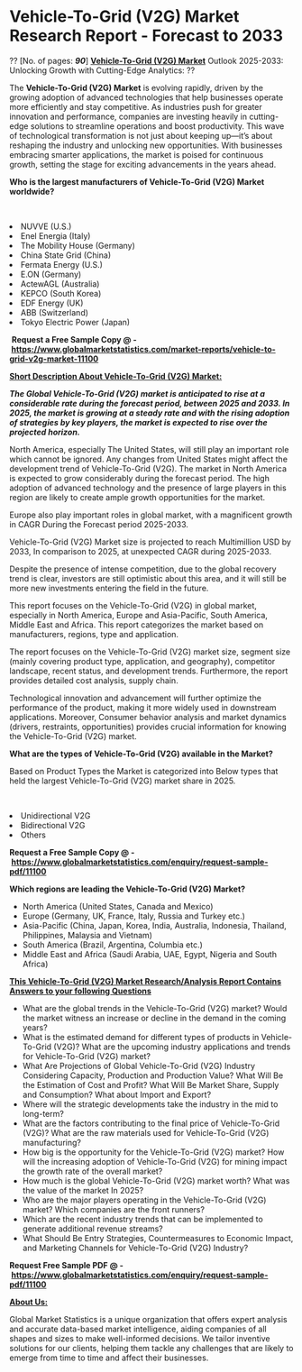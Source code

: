 <H1>Vehicle-To-Grid (V2G) Market Research Report - Forecast to 2033</H1><p>?? [No. of pages:&nbsp;<strong><em>90</em></strong>]&nbsp;<strong><a href="https://www.globalmarketstatistics.com/market-reports/vehicle-to-grid-v2g-market-11100">Vehicle-To-Grid (V2G)&nbsp;Market</a></strong>&nbsp;Outlook 2025-2033: Unlocking Growth with Cutting-Edge Analytics: ??</p><p>The <strong>Vehicle-To-Grid (V2G) Market</strong> is evolving rapidly, driven by the growing adoption of advanced technologies that help businesses operate more efficiently and stay competitive. As industries push for greater innovation and performance, companies are investing heavily in cutting-edge solutions to streamline operations and boost productivity. This wave of technological transformation is not just about keeping up&mdash;it&rsquo;s about reshaping the industry and unlocking new opportunities. With businesses embracing smarter applications, the market is poised for continuous growth, setting the stage for exciting advancements in the years ahead.</p><p><strong>Who is the largest manufacturers of Vehicle-To-Grid (V2G) Market worldwide?</strong></p><p>&nbsp;<li>NUVVE (U.S.)<li> Enel Energia (Italy)<li> The Mobility House (Germany)<li> China State Grid (China)<li> Fermata Energy (U.S.)<li> E.ON (Germany)<li> ActewAGL (Australia)<li> KEPCO (South Korea)<li> EDF Energy (UK)<li> ABB (Switzerland)<li> Tokyo Electric Power (Japan)</p><p>&nbsp;<strong>Request a Free Sample Copy @ -&nbsp;<a href="https://www.globalmarketstatistics.com/market-reports/vehicle-to-grid-v2g-market-11100">https://www.globalmarketstatistics.com/market-reports/vehicle-to-grid-v2g-market-11100</a></strong></p><p><strong><u>Short Description About Vehicle-To-Grid (V2G) Market:</u></strong></p><p><strong><em>The Global Vehicle-To-Grid (V2G) market is anticipated to rise at a considerable rate during the forecast period, between 2025 and 2033. In 2025, the market is growing at a steady rate and with the rising adoption of strategies by key players, the market is expected to rise over the projected horizon.</em></strong></p><p>North America, especially The United States, will still play an important role which cannot be ignored. Any changes from United States might affect the development trend of Vehicle-To-Grid (V2G). The market in North America is expected to grow considerably during the forecast period. The high adoption of advanced technology and the presence of large players in this region are likely to create ample growth opportunities for the market.</p><p>Europe also play important roles in global market, with a magnificent growth in CAGR During the Forecast period 2025-2033.</p><p>Vehicle-To-Grid (V2G) Market size is projected to reach Multimillion USD by 2033, In comparison to 2025, at unexpected CAGR during 2025-2033.</p><p>Despite the presence of intense competition, due to the global recovery trend is clear, investors are still optimistic about this area, and it will still be more new investments entering the field in the future.</p><p>This report focuses on the Vehicle-To-Grid (V2G) in global market, especially in North America, Europe and Asia-Pacific, South America, Middle East and Africa. This report categorizes the market based on manufacturers, regions, type and application.</p><p>The report focuses on the Vehicle-To-Grid (V2G) market size, segment size (mainly covering product type, application, and geography), competitor landscape, recent status, and development trends. Furthermore, the report provides detailed cost analysis, supply chain.</p><p>Technological innovation and advancement will further optimize the performance of the product, making it more widely used in downstream applications. Moreover, Consumer behavior analysis and market dynamics (drivers, restraints, opportunities) provides crucial information for knowing the Vehicle-To-Grid (V2G) market.</p><p><strong>What are the types of Vehicle-To-Grid (V2G) available in the Market?</strong></p><p>Based on Product Types the Market is categorized into Below types that held the largest Vehicle-To-Grid (V2G) market share in 2025.</p><p>&nbsp;<li>Unidirectional V2G<li> Bidirectional V2G<li> Others&nbsp;</p><p><strong>Request a Free Sample Copy @ -&nbsp;<a href="https://www.globalmarketstatistics.com/enquiry/request-sample-pdf/11100">https://www.globalmarketstatistics.com/enquiry/request-sample-pdf/11100</a></strong></p><p><strong>Which regions are leading the Vehicle-To-Grid (V2G) Market?</strong></p><ul><li>North America (United States, Canada and Mexico)</li><li>Europe (Germany, UK, France, Italy, Russia and Turkey etc.)</li><li>Asia-Pacific (China, Japan, Korea, India, Australia, Indonesia, Thailand, Philippines, Malaysia and Vietnam)</li><li>South America (Brazil, Argentina, Columbia etc.)</li><li>Middle East and Africa (Saudi Arabia, UAE, Egypt, Nigeria and South Africa)</li></ul><p><strong><u>This Vehicle-To-Grid (V2G) Market Research/Analysis Report Contains Answers to your following Questions</u></strong></p><ul><li>What are the global trends in the Vehicle-To-Grid (V2G) market? Would the market witness an increase or decline in the demand in the coming years?</li><li>What is the estimated demand for different types of products in Vehicle-To-Grid (V2G)? What are the upcoming industry applications and trends for Vehicle-To-Grid (V2G) market?</li><li>What Are Projections of Global Vehicle-To-Grid (V2G) Industry Considering Capacity, Production and Production Value? What Will Be the Estimation of Cost and Profit? What Will Be Market Share, Supply and Consumption? What about Import and Export?</li><li>Where will the strategic developments take the industry in the mid to long-term?</li><li>What are the factors contributing to the final price of Vehicle-To-Grid (V2G)? What are the raw materials used for Vehicle-To-Grid (V2G) manufacturing?</li><li>How big is the opportunity for the Vehicle-To-Grid (V2G) market? How will the increasing adoption of Vehicle-To-Grid (V2G) for mining impact the growth rate of the overall market?</li><li>How much is the global Vehicle-To-Grid (V2G) market worth? What was the value of the market In 2025?</li><li>Who are the major players operating in the Vehicle-To-Grid (V2G) market? Which companies are the front runners?</li><li>Which are the recent industry trends that can be implemented to generate additional revenue streams?</li><li>What Should Be Entry Strategies, Countermeasures to Economic Impact, and Marketing Channels for Vehicle-To-Grid (V2G) Industry?</li></ul><p><strong>Request Free Sample PDF @ -&nbsp;<a href="https://www.globalmarketstatistics.com/enquiry/request-sample-pdf/11100">https://www.globalmarketstatistics.com/enquiry/request-sample-pdf/11100</a></strong></p><p><strong><u>About Us:</u></strong></p><p>Global Market Statistics&nbsp;is a unique organization that offers expert analysis and accurate data-based market intelligence, aiding companies of all shapes and sizes to make well-informed decisions. We tailor inventive solutions for our clients, helping them tackle any challenges that are likely to emerge from time to time and affect their businesses.</p>
